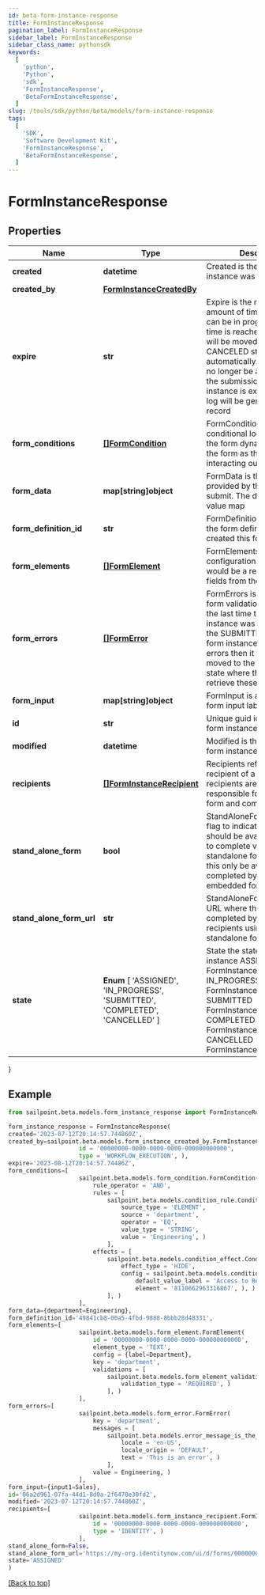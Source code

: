 ```yaml
---
id: beta-form-instance-response
title: FormInstanceResponse
pagination_label: FormInstanceResponse
sidebar_label: FormInstanceResponse
sidebar_class_name: pythonsdk
keywords:
  [
    'python',
    'Python',
    'sdk',
    'FormInstanceResponse',
    'BetaFormInstanceResponse',
  ]
slug: /tools/sdk/python/beta/models/form-instance-response
tags:
  [
    'SDK',
    'Software Development Kit',
    'FormInstanceResponse',
    'BetaFormInstanceResponse',
  ]
---
```


# FormInstanceResponse

## Properties

| Name | Type | Description | Notes |
| --- | --- | --- | --- |
| **created** | **datetime** | Created is the date the form instance was assigned | [optional] |
| **created_by** | [**FormInstanceCreatedBy**](form-instance-created-by) |  | [optional] |
| **expire** | **str** | Expire is the maximum amount of time that a form can be in progress. After this time is reached then the form will be moved to a CANCELED state automatically. The user will no longer be able to complete the submission. When a form instance is expires an audit log will be generated for that record | [optional] |
| **form_conditions** | [**[]FormCondition**](form-condition) | FormConditions is the conditional logic that modify the form dynamically modify the form as the recipient is interacting out the form | [optional] |
| **form_data** | **map[string]object** | FormData is the data provided by the form on submit. The data is in a key -> value map | [optional] |
| **form_definition_id** | **str** | FormDefinitionID is the id of the form definition that created this form | [optional] |
| **form_elements** | [**[]FormElement**](form-element) | FormElements is the configuration of the form, this would be a repeat of the fields from the form-config | [optional] |
| **form_errors** | [**[]FormError**](form-error) | FormErrors is an array of form validation errors from the last time the form instance was transitioned to the SUBMITTED state. If the form instance had validation errors then it would be moved to the IN PROGRESS state where the client can retrieve these errors | [optional] |
| **form_input** | **map[string]object** | FormInput is an object of form input labels to value | [optional] |
| **id** | **str** | Unique guid identifying this form instance | [optional] |
| **modified** | **datetime** | Modified is the last date the form instance was modified | [optional] |
| **recipients** | [**[]FormInstanceRecipient**](form-instance-recipient) | Recipients references to the recipient of a form. The recipients are those who are responsible for filling out a form and completing it | [optional] |
| **stand_alone_form** | **bool** | StandAloneForm is a boolean flag to indicate if this form should be available for users to complete via the standalone form UI or should this only be available to be completed by as an embedded form | [optional] [default to False] |
| **stand_alone_form_url** | **str** | StandAloneFormURL is the URL where this form may be completed by the designated recipients using the standalone form UI | [optional] |
| **state** | **Enum** [ 'ASSIGNED', 'IN_PROGRESS', 'SUBMITTED', 'COMPLETED', 'CANCELLED' ] | State the state of the form instance ASSIGNED FormInstanceStateAssigned IN_PROGRESS FormInstanceStateInProgress SUBMITTED FormInstanceStateSubmitted COMPLETED FormInstanceStateCompleted CANCELLED FormInstanceStateCancelled | [optional] |

}

## Example

```python
from sailpoint.beta.models.form_instance_response import FormInstanceResponse

form_instance_response = FormInstanceResponse(
created='2023-07-12T20:14:57.744860Z',
created_by=sailpoint.beta.models.form_instance_created_by.FormInstanceCreatedBy(
                    id = '00000000-0000-0000-0000-000000000000',
                    type = 'WORKFLOW_EXECUTION', ),
expire='2023-08-12T20:14:57.74486Z',
form_conditions=[
                    sailpoint.beta.models.form_condition.FormCondition(
                        rule_operator = 'AND',
                        rules = [
                            sailpoint.beta.models.condition_rule.ConditionRule(
                                source_type = 'ELEMENT',
                                source = 'department',
                                operator = 'EQ',
                                value_type = 'STRING',
                                value = 'Engineering', )
                            ],
                        effects = [
                            sailpoint.beta.models.condition_effect.ConditionEffect(
                                effect_type = 'HIDE',
                                config = sailpoint.beta.models.condition_effect_config.ConditionEffect_config(
                                    default_value_label = 'Access to Remove',
                                    element = '8110662963316867', ), )
                            ], )
                    ],
form_data={department=Engineering},
form_definition_id='49841cb8-00a5-4fbd-9888-8bbb28d48331',
form_elements=[
                    sailpoint.beta.models.form_element.FormElement(
                        id = '00000000-0000-0000-0000-000000000000',
                        element_type = 'TEXT',
                        config = {label=Department},
                        key = 'department',
                        validations = [
                            sailpoint.beta.models.form_element_validations_set.FormElementValidationsSet(
                                validation_type = 'REQUIRED', )
                            ], )
                    ],
form_errors=[
                    sailpoint.beta.models.form_error.FormError(
                        key = 'department',
                        messages = [
                            sailpoint.beta.models.error_message_is_the_standard_api_error_response_message_type/.ErrorMessage is the standard API error response message type.(
                                locale = 'en-US',
                                locale_origin = 'DEFAULT',
                                text = 'This is an error', )
                            ],
                        value = Engineering, )
                    ],
form_input={input1=Sales},
id='06a2d961-07fa-44d1-8d0a-2f6470e30fd2',
modified='2023-07-12T20:14:57.744860Z',
recipients=[
                    sailpoint.beta.models.form_instance_recipient.FormInstanceRecipient(
                        id = '00000000-0000-0000-0000-000000000000',
                        type = 'IDENTITY', )
                    ],
stand_alone_form=False,
stand_alone_form_url='https://my-org.identitynow.com/ui/d/forms/00000000-0000-0000-0000-000000000000',
state='ASSIGNED'
)

```

[[Back to top]](#)
